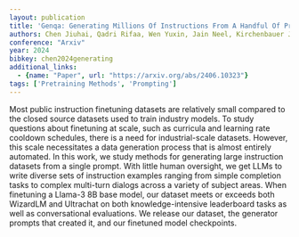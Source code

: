 ```yaml
---
layout: publication
title: 'Genqa: Generating Millions Of Instructions From A Handful Of Prompts'
authors: Chen Jiuhai, Qadri Rifaa, Wen Yuxin, Jain Neel, Kirchenbauer John, Zhou Tianyi, Goldstein Tom
conference: "Arxiv"
year: 2024
bibkey: chen2024generating
additional_links:
  - {name: "Paper", url: "https://arxiv.org/abs/2406.10323"}
tags: ['Pretraining Methods', 'Prompting']
---
```

Most public instruction finetuning datasets are relatively small compared to the closed source datasets used to train industry models. To study questions about finetuning at scale, such as curricula and learning rate cooldown schedules, there is a need for industrial-scale datasets. However, this scale necessitates a data generation process that is almost entirely automated. In this work, we study methods for generating large instruction datasets from a single prompt. With little human oversight, we get LLMs to write diverse sets of instruction examples ranging from simple completion tasks to complex multi-turn dialogs across a variety of subject areas. When finetuning a Llama-3 8B base model, our dataset meets or exceeds both WizardLM and Ultrachat on both knowledge-intensive leaderboard tasks as well as conversational evaluations. We release our dataset, the generator prompts that created it, and our finetuned model checkpoints.
